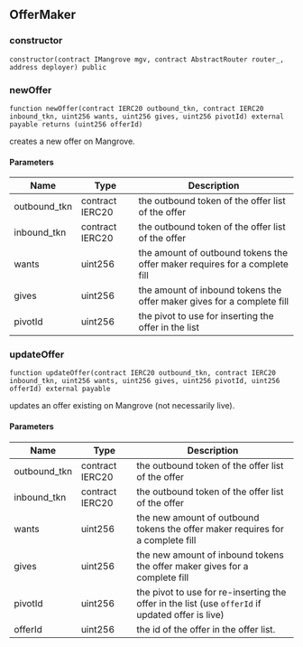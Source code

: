 ## OfferMaker

### constructor

```solidity
constructor(contract IMangrove mgv, contract AbstractRouter router_, address deployer) public
```

### newOffer

```solidity
function newOffer(contract IERC20 outbound_tkn, contract IERC20 inbound_tkn, uint256 wants, uint256 gives, uint256 pivotId) external payable returns (uint256 offerId)
```

creates a new offer on Mangrove.

#### Parameters

| Name | Type | Description |
| ---- | ---- | ----------- |
| outbound_tkn | contract IERC20 | the outbound token of the offer list of the offer |
| inbound_tkn | contract IERC20 | the outbound token of the offer list of the offer |
| wants | uint256 | the amount of outbound tokens the offer maker requires for a complete fill |
| gives | uint256 | the amount of inbound tokens the offer maker gives for a complete fill |
| pivotId | uint256 | the pivot to use for inserting the offer in the list |

### updateOffer

```solidity
function updateOffer(contract IERC20 outbound_tkn, contract IERC20 inbound_tkn, uint256 wants, uint256 gives, uint256 pivotId, uint256 offerId) external payable
```

updates an offer existing on Mangrove (not necessarily live).

#### Parameters

| Name | Type | Description |
| ---- | ---- | ----------- |
| outbound_tkn | contract IERC20 | the outbound token of the offer list of the offer |
| inbound_tkn | contract IERC20 | the outbound token of the offer list of the offer |
| wants | uint256 | the new amount of outbound tokens the offer maker requires for a complete fill |
| gives | uint256 | the new amount of inbound tokens the offer maker gives for a complete fill |
| pivotId | uint256 | the pivot to use for re-inserting the offer in the list (use `offerId` if updated offer is live) |
| offerId | uint256 | the id of the offer in the offer list. |


